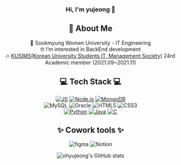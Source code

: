
<div align=center>
  
 ### Hi, I'm yujeong 👋
👋 About Me <br/>
---
🏫 Sookmyung Women University - IT Engineering <br/>
🤓 I’m interested in BackEnd development <br/>
🔥 [KUSIMS(Korean University Students IT, Management Society)](https://github.com/KUSITMS-Official) 24rd Academic member (2021.09~2021.11) <br/>


💻 Tech Stack 💻
---
[![JS](https://img.shields.io/badge/JavaScript-F7DF1E?style=flat-square&logo=JavaScript&logoColor=black)](https://github.com/ohyujeong/24th_DemoDay_Wantudy-Server_3) [![Node.js](https://img.shields.io/badge/Node.js-339933?style=flat-square&logo=Node.js&logoColor=green)](https://github.com/ohyujeong/24th_DemoDay_Wantudy-Server_3) [![MongoDB](https://img.shields.io/badge/MongoDB-47A248?style=flat-square&logo=MongoDB&logoColor=black)](https://github.com/ohyujeong/24th_DemoDay_Wantudy-Server_3) <br/>
![MySQL](https://img.shields.io/badge/MySQL-4479A1?style=flat-square&logo=Node.js&logoColor=black) ![Oracle](https://img.shields.io/badge/Oracle-F80000?style=flat-square&logo=MySQL&logoColor=white) ![HTML5](https://img.shields.io/badge/HTML5-E34F26?style=flat-square&logo=HTML5&logoColor=white) ![CSS3](https://img.shields.io/badge/CSS3-1572B6?style=flat-square&logo=CSS3&logoColor=red) <br/>
[![Python](https://img.shields.io/badge/Python-3776AB?style=flat-square&logo=Python&logoColor=yellow)](https://github.com/ohyujeong/BaekJoon) [![Java](https://img.shields.io/badge/Java-007396?style=flat-square&logo=Java&logoColor=white)](https://github.com/ohyujeong/cardGame) [![C](https://img.shields.io/badge/C-A8B9CC?style=flat-square&logo=C&logoColor=black)](https://github.com/ohyujeong/DataStructure) <br/>
  
✨ Cowork tools ✨  
---
![figma](https://img.shields.io/badge/Figma-F24E1E?style=flat-square&logo=Figma&logoColor=black) ![Notion](https://img.shields.io/badge/Notion-000000?style=flat-square&logo=Notion&logoColor=white) </br>


![ohyujeong's GitHub stats](https://github-readme-stats.vercel.app/api?username=ohyujeong&show_icons=true&theme=radical)
  
</div>
